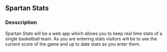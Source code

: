 ## Spartan Stats

### Desscription

Spartan Stats will be a web app which allows you to keep real time stats of a single basketball team.
As you are entering stats visitors will be to see the current score of the game and up to date stats as you enter them.
